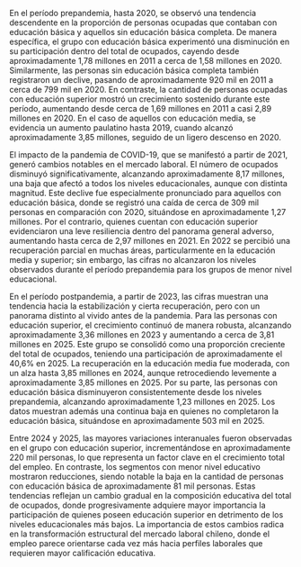 En el período prepandemia, hasta 2020, se observó una tendencia descendente en la proporción de personas ocupadas que contaban con educación básica y aquellos sin educación básica completa. De manera específica, el grupo con educación básica experimentó una disminución en su participación dentro del total de ocupados, cayendo desde aproximadamente 1,78 millones en 2011 a cerca de 1,58 millones en 2020. Similarmente, las personas sin educación básica completa también registraron un declive, pasando de aproximadamente 920 mil en 2011 a cerca de 799 mil en 2020. En contraste, la cantidad de personas ocupadas con educación superior mostró un crecimiento sostenido durante este período, aumentando desde cerca de 1,69 millones en 2011 a casi 2,89 millones en 2020. En el caso de aquellos con educación media, se evidencia un aumento paulatino hasta 2019, cuando alcanzó aproximadamente 3,85 millones, seguido de un ligero descenso en 2020.

El impacto de la pandemia de COVID-19, que se manifestó a partir de 2021, generó cambios notables en el mercado laboral. El número de ocupados disminuyó significativamente, alcanzando aproximadamente 8,17 millones, una baja que afectó a todos los niveles educacionales, aunque con distinta magnitud. Este declive fue especialmente pronunciado para aquellos con educación básica, donde se registró una caída de cerca de 309 mil personas en comparación con 2020, situándose en aproximadamente 1,27 millones. Por el contrario, quienes cuentan con educación superior evidenciaron una leve resiliencia dentro del panorama general adverso, aumentando hasta cerca de 2,97 millones en 2021. En 2022 se percibió una recuperación parcial en muchas áreas, particularmente en la educación media y superior; sin embargo, las cifras no alcanzaron los niveles observados durante el período prepandemia para los grupos de menor nivel educacional.

En el período postpandemia, a partir de 2023, las cifras muestran una tendencia hacia la estabilización y cierta recuperación, pero con un panorama distinto al vivido antes de la pandemia. Para las personas con educación superior, el crecimiento continuó de manera robusta, alcanzando aproximadamente 3,36 millones en 2023 y aumentando a cerca de 3,81 millones en 2025. Este grupo se consolidó como una proporción creciente del total de ocupados, teniendo una participación de aproximadamente el 40,6% en 2025. La recuperación en la educación media fue moderada, con un alza hasta 3,85 millones en 2024, aunque retrocediendo levemente a aproximadamente 3,85 millones en 2025. Por su parte, las personas con educación básica disminuyeron consistentemente desde los niveles prepandemia, alcanzando aproximadamente 1,23 millones en 2025. Los datos muestran además una continua baja en quienes no completaron la educación básica, situándose en aproximadamente 503 mil en 2025.

Entre 2024 y 2025, las mayores variaciones interanuales fueron observadas en el grupo con educación superior, incrementándose en aproximadamente 220 mil personas, lo que representa un factor clave en el crecimiento total del empleo. En contraste, los segmentos con menor nivel educativo mostraron reducciones, siendo notable la baja en la cantidad de personas con educación básica de aproximadamente 81 mil personas. Estas tendencias reflejan un cambio gradual en la composición educativa del total de ocupados, donde progresivamente adquiere mayor importancia la participación de quienes poseen educación superior en detrimento de los niveles educacionales más bajos. La importancia de estos cambios radica en la transformación estructural del mercado laboral chileno, donde el empleo parece orientarse cada vez más hacia perfiles laborales que requieren mayor calificación educativa.
